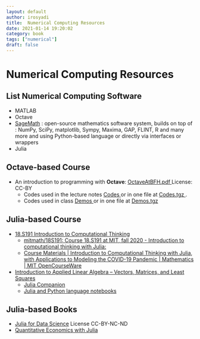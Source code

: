 ```yaml
---
layout: default
author: irosyadi
title:  Numerical Computing Resources
date: 2021-01-14 19:20:02
category: book
tags: ["numerical"]
draft: false
---
```


# Numerical Computing Resources

## List Numerical Computing Software
- MATLAB
- Octave
- [SageMath](https://www.sagemath.org/) : open-source mathematics software system, builds on top of : NumPy, SciPy, matplotlib, Sympy, Maxima, GAP, FLINT, R and many more and using Python-based language or directly via interfaces or wrappers
- Julia

## Octave-based Course
- An introduction to programming with **Octave**: [OctaveAtBFH.pdf ](https://web.sha1.bfh.science/Labs/PWF/Documentation/OctaveAtBFH.pdf) License: CC-BY
    - Codes used in the lecture notes [Codes ](https://web.sha1.bfh.science/Labs/PWF/Codes)or in one file at [Codes.tgz ](https://web.sha1.bfh.science/Labs/PWF/Codes.tgz).
    - Codes used in class [Demos ](https://web.sha1.bfh.science/Labs/PWF/Demos)or in one file at [Demos.tgz](https://web.sha1.bfh.science/Labs/PWF/Demos.tgz)

## Julia-based Course
- [18.S191 Introduction to Computational Thinking](https://computationalthinking.mit.edu/Fall20/)
    - [mitmath/18S191: Course 18.S191 at MIT, fall 2020 - Introduction to computational thinking with Julia:](https://github.com/mitmath/18S191)
    - [Course Materials | Introduction to Computational Thinking with Julia, with Applications to Modeling the COVID-19 Pandemic | Mathematics | MIT OpenCourseWare](https://ocw.mit.edu/courses/mathematics/18-s190-introduction-to-computational-thinking-with-julia-with-applications-to-modeling-the-covid-19-pandemic-spring-2020/course-materials/)
- [Introduction to Applied Linear Algebra – Vectors, Matrices, and Least Squares](https://vmls-book.stanford.edu/)
    - [Julia Companion](https://vmls-book.stanford.edu/vmls-julia-companion.pdf)
    - [Julia and Python language notebooks](https://github.com/vbartle/VMLS-Companions)

## Julia-based Books
- [Julia for Data Science](https://www.david-anthoff.com/jl4ds/stable/) License CC-BY-NC-ND
- [Quantitative Economics with Julia](https://julia.quantecon.org/index_toc.html)